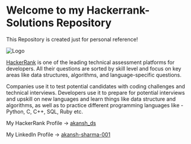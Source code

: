 
# Welcome to my Hackerrank-Solutions Repository

This Repository is created just for personal reference!


![Logo](https://images.yourstory.com/cs/1/6fe21cf0425e11ea943f1fd65c7bf912/hackerranklogo-1607404272375.png?fm=png&auto=format)

[HackerRank](https://www.hackerrank.com) is one of the leading technical assessment platforms for developers. All their questions are sorted by skill level and focus on key areas like data structures, algorithms, and language-specific questions.

Companies use it to test potential candidates with coding challenges and technical interviews. Developers use it to prepare for potential interviews and upskill on new languages and learn things like data structure and algorithms, as well as to practice different programming languages like - Python, C, C++, SQL, Ruby etc.
    
My HackerRank Profile -> [akansh_ds](https://www.hackerrank.com/akansh_ds)

My LinkedIn Profile -> [akansh-sharma-001](linkedin.com/in/akansh-sharma-001)
